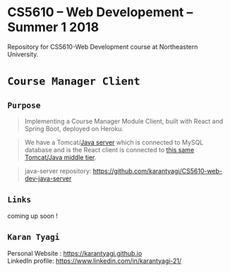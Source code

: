 # CS5610 – Web Developement – Summer 1 2018
Repository for CS5610-Web Development course at Northeastern University.

# `Course Manager Client`

## `Purpose` <br/>

> Implementing a Course Manager Module Client, built with React and Spring Boot, deployed on Heroku.<br>

> We have a Tomcat/[Java server](https://github.com/karantyagi/CS5610-web-dev-java-server) which is connected to MySQL database and is the React client is connected to [this same Tomcat/Java middle tier](https://github.com/karantyagi/CS5610-web-dev-java-server).

> java-server repository: https://github.com/karantyagi/CS5610-web-dev-java-server 

## `Links`

coming up soon !

## `Karan Tyagi`<br/>

Personal Website : https://karantyagi.github.io <br/> 
LinkedIn profile: https://www.linkedin.com/in/karantyagi-21/ <br/>
